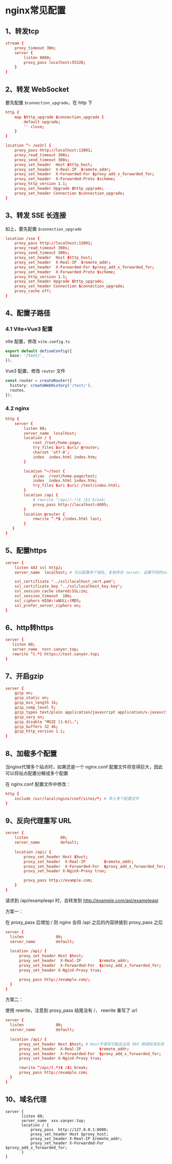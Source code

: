 # nginx常见配置

## 1、转发tcp

```conf
stream {
	proxy_timeout 30m;
    server {
        listen 8080;
        proxy_pass localhost:55328;
    }
}
```

## 2、转发 WebSocket

要先配置 `$connection_upgrade`，在 http 下

```conf
http {
    map $http_upgrade $connection_upgrade {
        default upgrade;
        '' close;
    }
}
```

```conf
location ^~ /wsUrl {
    proxy_pass http://localhost:13001;
    proxy_read_timeout 300s;
    proxy_send_timeout 300s;
    proxy_set_header  Host $http_host;
    proxy_set_header  X-Real-IP  $remote_addr;
    proxy_set_header  X-Forwarded-For $proxy_add_x_forwarded_for;
    proxy_set_header  X-Forwarded-Proto $scheme;
    proxy_http_version 1.1;
    proxy_set_header Upgrade $http_upgrade;
    proxy_set_header Connection $connection_upgrade;
}
```

## 3、转发 SSE 长连接

如上，要先配置 `$connection_upgrade`

```conf
location /sse {
    proxy_pass http://localhost:13001;
    proxy_read_timeout 300s;
    proxy_send_timeout 300s;
    proxy_set_header  Host $http_host;
    proxy_set_header  X-Real-IP  $remote_addr;
    proxy_set_header  X-Forwarded-For $proxy_add_x_forwarded_for;
    proxy_set_header  X-Forwarded-Proto $scheme;
    proxy_http_version 1.1;
    proxy_set_header Upgrade $http_upgrade;
    proxy_set_header Connection $connection_upgrade;
    proxy_cache off;
}
```

## 4、配置子路径

### 4.1 Vite+Vue3 配置

vite 配置，修改 `vite.config.ts`

```ts
export default defineConfig({
  base: '/test/',
});
```

Vue3 配置，修改 `router` 文件

```ts
const router = createRouter({
  history: createWebHistory('/test/'),
  routes,
});
```

### 4.2 nginx

```conf
http {
    server {
        listen 80;
        server_name  localhost;
        location / {
            root /root/home-page;
            try_files $uri $uri/ @router;
            charset 'utf-8';
            index  index.html index.htm;  
        }

        location ^~/test {
            alias  /root/home-page/test;
            index  index.html index.htm;
            try_files $uri $uri/ /test/index.html;
        }
        location /api {
            # rewrite ^/api/(.*)$ /$1 break;
            proxy_pass http://localhost:6005;
        }
        location @router {
            rewrite ^.*$ /index.html last;
        }
   }
}
```

## 5、配置https

```conf
server {
    listen 443 ssl http2;
    server_name  localhost; # 可以配置多个域名，复制多份 server，设置不同的server_name

    ssl_certificate "../ssl/localhost_cert.pem";
    ssl_certificate_key "../ssl/localhost_key.key";
    ssl_session_cache shared:SSL:1m;
    ssl_session_timeout  10m;
    ssl_ciphers HIGH:!aNULL:!MD5;
    ssl_prefer_server_ciphers on;
}
```

## 6、http转https

```conf
server {
   listen 80;
   server_name  test.sanyer.top;
   rewrite ^(.*) https://test.sanyer.top;
}
```

## 7、开启gzip

```conf
server {
    gzip on;
    gzip_static on;
    gzip_min_length 1k;
    gzip_comp_level 5;
    gzip_types text/plain application/javascript application/x-javascript text/css application/xml text/javascript application/x-httpd-php image/jpeg image/gif image/png application/vnd.ms-fontobject font/ttf font/opentype font/x-woff image/svg+xml;
    gzip_vary on;
    gzip_disable "MSIE [1-6]\.";   
    gzip_buffers 32 4k;
    gzip_http_version 1.1;
}
```

## 8、加载多个配置

当nginx代理多个站点时，如果还是一个 nginx.conf 配置文件将变得巨大，因此可以将站点配置分解成多个配置

在 nginx.conf 配置文件中修改：

```conf
http {
    include /usr/local/nginx/conf/sites/*; # 导入多个配置文件
}
```

## 9、反向代理重写 URL

```conf
server {
    listen              80;
    server_name         default;
    
    location /api/ {
        proxy_set_header Host $host;
        proxy_set_header  X-Real-IP        $remote_addr;
        proxy_set_header  X-Forwarded-For  $proxy_add_x_forwarded_for;
        proxy_set_header X-NginX-Proxy true;

        proxy_pass http://example.com;
    }
}
```

请求到 /api/exampleapi 时，会转发到 http://example.com/api/exampleapi

方案一：

在 proxy_pass 后增加 / 则 nginx 会将 /api 之后的内容拼接到 proxy_pass 之后

```conf
server {
  listen              80;
  server_name         default;
    
  location /api/ {
      proxy_set_header Host $host;
      proxy_set_header  X-Real-IP        $remote_addr;
      proxy_set_header  X-Forwarded-For  $proxy_add_x_forwarded_for;
      proxy_set_header X-NginX-Proxy true;

      proxy_pass http://example.com/;
  }
}
```

方案二：

使用 rewrite，注意到 proxy_pass 结尾没有 /， rewrite 重写了 url

```conf
server {
  listen              80;
  server_name         default;
    
  location /api/ {
      proxy_set_header Host $host; # Host不填写可能会出现 403 跨域检测无效
      proxy_set_header  X-Real-IP        $remote_addr;
      proxy_set_header  X-Forwarded-For  $proxy_add_x_forwarded_for;
      proxy_set_header X-NginX-Proxy true;

      rewrite ^/api/(.*)$ /$1 break;
      proxy_pass http://example.com;
  }
}
```

## 10、域名代理

```
server {
       listen 80;
       server_name  xxx.sanyer.top;
       location / {
           proxy_pass  http://127.0.0.1:8080;
           proxy_set_header Host $proxy_host;
           proxy_set_header X-Real-IP $remote_addr;
           proxy_set_header X-Forwarded-For $proxy_add_x_forwarded_for;
       }
}
```